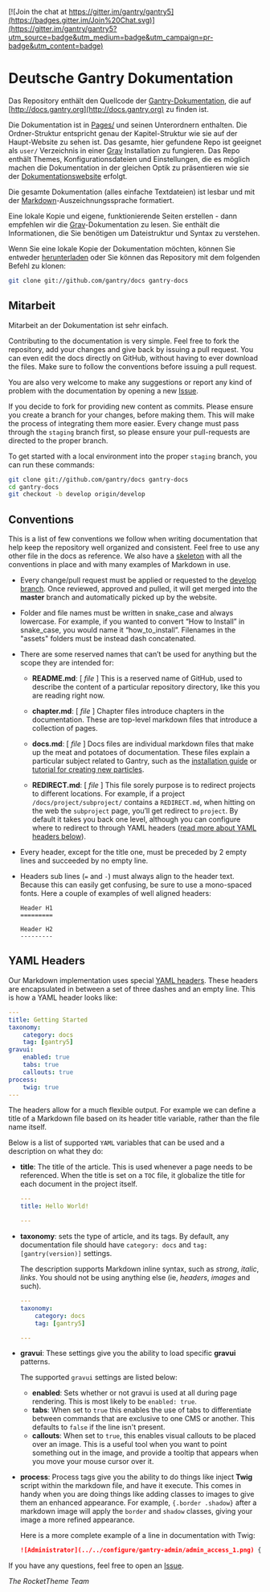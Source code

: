[![Join the chat at https://gitter.im/gantry/gantry5](https://badges.gitter.im/Join%20Chat.svg)](https://gitter.im/gantry/gantry5?utm_source=badge&utm_medium=badge&utm_campaign=pr-badge&utm_content=badge)

# Deutsche Gantry Dokumentation

Das Repository enthält den Quellcode der [Gantry-Dokumentation](https://github.com/gantry/gantry5), die auf [http://docs.gantry.org](http://docs.gantry.org) zu finden ist.

Die Dokumentation ist in [Pages/](Pages) und seinen Unterordnern enthalten. Die Ordner-Struktur entspricht genau der Kapitel-Struktur wie sie auf der Haupt-Website zu sehen ist. Das gesamte, hier gefundene Repo ist geeignet als `user/` Verzeichnis in einer [Grav](http://getgrav.org) Installation zu fungieren. Das Repo enthält Themes, Konfigurationsdateien und Einstellungen, die es möglich machen die Dokumentation in der gleichen Optik zu präsentieren wie sie der [Dokumentationswebsite](http://docs.gantry.org) erfolgt.

Die gesamte Dokumentation (alles einfache Textdateien) ist lesbar und mit der [Markdown](http://daringfireball.net/projects/markdown/)-Auszeichnungssprache formatiert.

Eine lokale Kopie und eigene, funktionierende Seiten erstellen - dann empfehlen wir die [Grav](http://learn.getgrav.org/)-Dokumentation zu lesen. Sie enthält die Informationen, die Sie benötigen um Dateistruktur und Syntax zu verstehen.

Wenn Sie eine lokale Kopie der Dokumentation möchten, können Sie entweder [herunterladen](https://github.com/gantry/docs/archive/master.zip) oder Sie können das Repository mit dem folgenden Befehl zu klonen:

~~~ .bash
git clone git://github.com/gantry/docs gantry-docs
~~~


Mitarbeit
------------
Mitarbeit an der Dokumentation ist sehr einfach. 

Contributing to the documentation is very simple. Feel free to fork the repository, add your changes and give back by issuing a pull request. You can even edit the docs directly on GitHub, without having to ever download the files. Make sure to follow the conventions before issuing a pull request.

You are also very welcome to make any suggestions or report any kind of problem with the documentation by opening a new [Issue](https://github.com/gantry/docs/issues/new).

If you decide to fork for providing new content as commits. Please ensure you create a branch for your changes, before making them. This will make the process of integrating them more easier. Every change must pass through the `staging` branch first, so please ensure your pull-requests are directed to the proper branch.

To get started with a local environment into the proper `staging` branch, you can run these commands:

~~~ .bash
git clone git://github.com/gantry/docs gantry-docs
cd gantry-docs
git checkout -b develop origin/develop
~~~


Conventions
-----------

This is a list of few conventions we follow when writing documentation that help keep the repository well organized and consistent. Feel free to use any other file in the docs as reference. We also have a [skeleton](Skeleton.md) with all the conventions in place and with many examples of Markdown in use.

* Every change/pull request must be applied or requested to the [develop branch](https://github.com/gantry/docs/tree/develop). Once reviewed, approved and pulled, it will get merged into the **master** branch and automatically picked up by the website.

* Folder and file names must be written in snake_case and always lowercase. For example, if you wanted to convert “How to Install” in snake_case, you would name it “how_to_install”. Filenames in the "assets" folders must be instead dash concatenated.

* There are some reserved names that can’t be used for anything but the scope they are intended for:

    * **README.md**: [ _file_ ] This is a reserved name of GitHub, used to describe the content of a particular repository directory, like this you are reading right now.

    * **chapter.md**: [ _file_ ] Chapter files introduce chapters in the documentation. These are top-level markdown files that introduce a collection of pages.

    * **docs.md**: [ _file_ ] Docs files are individual markdown files that make up the meat and potatoes of documentation. These files explain a particular subject related to Gantry, such as the [installation guide](pages/01.gantry5/02.basics/03.installation/docs.md) or [tutorial for creating new particles](pages/01.gantry5/06.advanced/01.creating-a-new-particle/docs.md).

    * **REDIRECT.md**: [ _file_ ] This file sorely purpose is to redirect projects to different locations. For example, if a project `/docs/project/subproject/` contains a `REDIRECT.md`, when hitting on the web the `subproject` page, you’ll get redirect to `project`. By default it takes you back one level, although you can configure where to redirect to through YAML headers ([read more about YAML headers below](#yaml-headers)).

* Every header, except for the title one, must be preceded by 2 empty lines and succeeded by no empty line.

* Headers sub lines (`=` and `-`) must always align to the header text. Because this can easily get confusing, be sure to use a mono-spaced fonts. Here a couple of examples of well aligned headers:

    ~~~
    Header H1
    =========

    Header H2
    ---------
    ~~~


YAML Headers
------------

Our Markdown implementation uses special [YAML headers](http://www.yaml.org/spec/1.2/spec.html). These headers are encapsulated in between a set of three dashes and an empty line. This is how a YAML header looks like:

```yaml
---
title: Getting Started
taxonomy:
    category: docs
    tag: [gantry5]
gravui:
    enabled: true
    tabs: true
    callouts: true
process:
    twig: true
---
```

The headers allow for a much flexible output. For example we can define a title of a Markdown file based on its header title variable, rather than the file name itself.

Below is a list of supported `YAML` variables that can be used and a description on what they do:

* **title**: The title of the article. This is used whenever a page needs to be referenced. When the title is set on a `TOC` file, it globalize the title for each document in the project itself.

    ```yaml
    ---
    title: Hello World!

    ---
    ```

* **taxonomy**: sets the type of article, and its tags. By default, any documentation file should have `category: docs` and `tag: [gantry(version)]` settings.

    The description supports Markdown inline syntax, such as _strong_, _italic_, _links_. You should not be using anything else (ie, _headers_, _images_ and such).

    ```yaml
    ---
    taxonomy:
        category: docs
        tag: [gantry5]

    ---
    ```


* **gravui**: These settings give you the ability to load specific **gravui** patterns. 

   The supported `gravui` settings are listed below:
   * **enabled**: Sets whether or not gravui is used at all during page rendering. This is most likely to be `enabled: true`.
   * **tabs**: When set to `true` this enables the use of tabs to differentiate between commands that are exclusive to one CMS or another. This defaults to `false` if the line isn't present.
   * **callouts**: When set to `true`, this enables visual callouts to be placed over an image. This is a useful tool when you want to point something out in the image, and provide a tooltip that appears when you move your mouse cursor over it.

* **process**: Process tags give you the ability to do things like inject **Twig** script within the markdown file, and have it execute. This comes in handy when you are doing things like adding classes to images to give them an enhanced appearance. For example, `{.border .shadow}` after a markdown image will apply the `border` and `shadow` classes, giving your image a more refined appearance.
    
    Here is a more complete example of a line in documentation with Twig:

    ```markdown
    ![Administrator](../../configure/gantry-admin/admin_access_1.png) {.border .shadow}
    ```

If you have any questions, feel free to open an [Issue](https://github.com/gantry/docs/issues/new).

_The RocketTheme Team_
